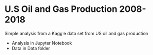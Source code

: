 # U.S Oil and Gas Production 2008-2018

Simple analysis from a Kaggle data set from US oil and gas production
- Analysis in Jupyter Notebook
- Data in Data folder
